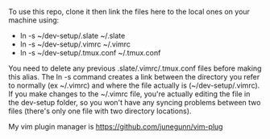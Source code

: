 To use this repo, clone it then link the files here to the local ones on your machine using:

 - ln -s ~/dev-setup/.slate ~/.slate
 - ln -s ~/dev-setup/.vimrc ~/.vimrc
 - ln -s ~/dev-setup/.tmux.conf ~/.tmux.conf
 
You need to delete any previous .slate/.vimrc/.tmux.conf files before making this alias. The ln -s command creates a link between the directory you refer to normally (ex ~/.vimrc) and where the file actually is (~/dev-setup/.vimrc). If you make changes to the ~/.vimrc file, you're actually editing the file in the dev-setup folder, so you won't have any syncing problems between two files (there's only one file with two directory locations).

My vim plugin manager is https://github.com/junegunn/vim-plug
